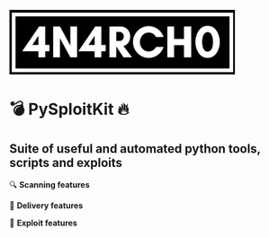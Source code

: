 ![alt text](img/label.png)

# 💣 PySploitKit 🔥

## Suite of useful and automated python tools, scripts and exploits

 🔍 **Scanning features**

 🚀 **Delivery features**

 🚨 **Exploit features**
